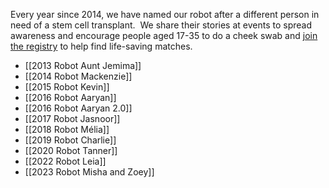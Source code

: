 Every year since 2014, we have named our robot after a different person in need of a stem cell transplant.  We share their stories at events to spread awareness and encourage people aged 17-35 to do a cheek swab and [join the registry](https://www.blood.ca/en/stemcells?utm_campaign=onematch&utm_medium=redirect&utm_source=onematch) to help find life-saving matches.

- [[2013 Robot Aunt Jemima]]
- [[2014 Robot Mackenzie]]
- [[2015 Robot Kevin]]
- [[2016 Robot Aaryan]]
- [[2016 Robot Aaryan 2.0]]
- [[2017 Robot Jasnoor]]
- [[2018 Robot Mélia]]
- [[2019 Robot Charlie]]
- [[2020 Robot Tanner]]
- [[2022 Robot Leia]]
- [[2023 Robot Misha and Zoey]]

